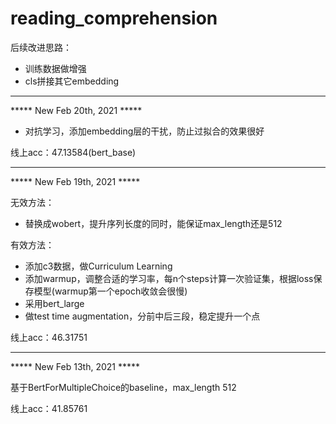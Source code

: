 # reading_comprehension



后续改进思路：
+ 训练数据做增强
+ cls拼接其它embedding

______

***** New Feb 20th, 2021 *****
+ 对抗学习，添加embedding层的干扰，防止过拟合的效果很好

线上acc：47.13584(bert_base)

______

***** New Feb 19th, 2021 *****

无效方法：
+ 替换成wobert，提升序列长度的同时，能保证max_length还是512

有效方法：
+ 添加c3数据，做Curriculum Learning
+ 添加warmup，调整合适的学习率，每n个steps计算一次验证集，根据loss保存模型(warmup第一个epoch收敛会很慢)
+ 采用bert_large
+ 做test time augmentation，分前中后三段，稳定提升一个点

线上acc：46.31751

______

***** New Feb 13th, 2021 *****

基于BertForMultipleChoice的baseline，max_length 512

线上acc：41.85761
